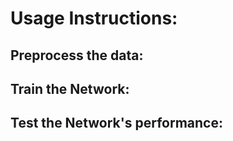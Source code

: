 # Usage Instructions:

## Preprocess the data:

## Train the Network:

## Test the Network's performance:
